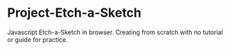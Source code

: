 # Project-Etch-a-Sketch
Javascript Etch-a-Sketch in browser. Creating from scratch with no tutorial or guide for practice.

